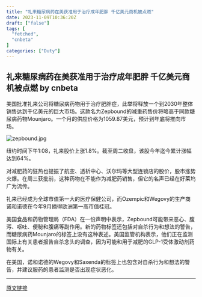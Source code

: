 ```yaml
---
title: "礼来糖尿病药在美获准用于治疗成年肥胖 千亿美元商机被点燃"
date: 2023-11-09T10:36:20Z
draft: ["false"]
tags: [
  "fetched",
  "cnbeta"
]
categories: ["Duty"]
---
```

礼来糖尿病药在美获准用于治疗成年肥胖 千亿美元商机被点燃 by cnbeta
------
<div style="margin-top:10px" class="content" id="artibody"><p>美国批准礼来公司将糖尿病药物用于治疗肥胖症，此举将释放一个到2030年整体销售达到千亿美元的巨大市场。这款名为Zepbound的减重药售价将略高于同款糖尿病药物Mounjaro。一个月的供应价格为1059.87美元，预计到年底将推向市场。</p><p><script type="text/javascript" style="display:none">//<![CDATA[window.__mirage2 = {petok:"CEojDiZ6NZmpeNfVZ052OasKlojU2g.SgSF64kyjI1I-1800-0"};//]]></script><script type="text/javascript" src="https://ajax.cloudflare.com/cdn-cgi/scripts/04b3eb47/cloudflare-static/mirage2.min.js"></script><img data-cfsrc="https://static.cnbetacdn.com/article/2023/1109/77a2fb0a47ad9da.jpg" title alt="zepbound.jpg" style="display:none;visibility:hidden;"><noscript><img src="https://static.cnbetacdn.com/article/2023/1109/77a2fb0a47ad9da.jpg" title alt="zepbound.jpg"></noscript></p><p>纽约时间下午1:08，礼来股价上涨1.8%。截至周二收盘，该股今年迄今累计涨幅达到64%。</p><p>对减肥药的狂热也提振了航空、透析中心、沃尔玛等大型连锁店的股价，股市涨势火爆。在周三获批前，这种药物在不能作为减肥药销售，但它的名声已经在好莱坞广为流传。</p><p>礼来已经成为全球市值第一大的医疗保健公司，而Ozempic和Wegovy的生产商诺和诺德在今年9月摘得欧洲第一高市值桂冠。</p><p>美国食品和药物管理局（FDA）在一份声明中表示，Zepbound可能带来恶心、腹泻、呕吐、便秘和腹痛等副作用。新的药物标签还包括对自杀行为和想法的警告，而糖尿病药Mounjaro的标签上没有这种表述。美国监管机构表示，他们正在监测国际上有关患者报告自杀念头的调查，因为可能和用于减肥的GLP-1受体激动剂药物有关。</p><p>在美国，诺和诺德的Wegovy和Saxenda的标签上也包含对自杀行为和想法的警告，并建议服药的患者监测是否出现症状恶化。</p></div>  
<hr>
<a href="https://m.cnbeta.com.tw/wap/view/1395501.htm",target="_blank" rel="noopener noreferrer">原文链接</a>
